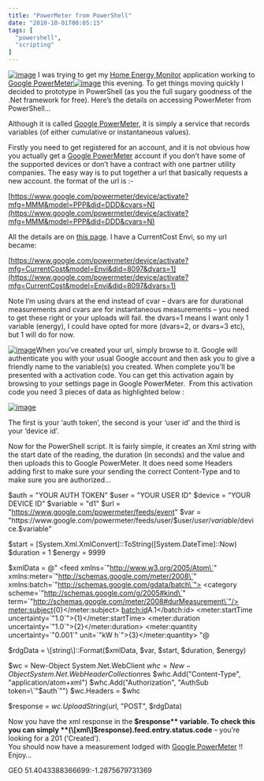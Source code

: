 ```yaml
---
title: "PowerMeter from PowerShell"
date: "2010-10-01T00:05:15"
tags: [
  "powershell",
  "scripting"
]
---
```

[![image](image_thumb_1.png "image")](https://kapie.com/content/binary/WindowsLiveWriter/PowerMeterfromPowerShell_3F3/image_4.png) I was trying to get my [Home Energy Monitor](https://kapie.com/2010/09/27/CurrentCostPowerMonitorSoftwareTake2.aspx) application working to [Google PowerMeter](http://www.google.com/powermeter/about/index.html)[![image](image_thumb.png "image")](https://kapie.com/content/binary/WindowsLiveWriter/PowerMeterfromPowerShell_3F3/image_2.png) this evening. To get things moving quickly I decided to prototype in PowerShell (as you the full sugary goodness of the .Net framework for free). Here’s the details on accessing PowerMeter from PowerShell…

Although it is called [Google PowerMeter](http://www.google.com/powermeter/about/index.html), it is simply a service that records variables (of either cumulative or instantaneous values).

Firstly you need to get registered for an account, and it is not obvious how you actually get a [Google PowerMeter](http://www.google.com/powermeter/about/index.html) account if you don’t have some of the supported devices or don’t have a contract with one partner utility companies. The easy way is to put together a url that basically requests a new account. the format of the url is :-

[https://www.google.com/powermeter/device/activate?mfg=MMM&model=PPP&did=DDD&cvars=N](https://www.google.com/powermeter/device/activate?mfg=MMM&model=PPP&did=DDD&cvars=N)

All the details are on [this page](http://code.google.com/apis/powermeter/docs/powermeter_device_activation.html). I have a CurrentCost Envi, so my url became:

[https://www.google.com/powermeter/device/activate?mfg=CurrentCost&model=Envi&did=8097&dvars=1](https://www.google.com/powermeter/device/activate?mfg=CurrentCost&model=Envi&did=8097&dvars=1)

Note I’m using dvars at the end instead of cvar – dvars are for durational measurements and cvars are for instantaneous measurements – you need to get these right or your uploads will fail. the dvars=1 means I want only 1 variable (energy), I could have opted for more (dvars=2, or dvars=3 etc), but 1 will do for now.

[![image](image_thumb_3.png "image")](https://kapie.com/content/binary/WindowsLiveWriter/PowerMeterfromPowerShell_3F3/image_8.png)When you’ve created your url, simply browse to it. Google will authenticate you with your usual Google account and then ask you to give a friendly name to the variable(s) you created. When complete you’ll be presented with a activation code. You can get this activation again by browsing to your settings page in Google PowerMeter.  From this activation code you need 3 pieces of data as highlighted below :

[![image](image_thumb_4.png "image")](https://kapie.com/content/binary/WindowsLiveWriter/PowerMeterfromPowerShell_3F3/image_10.png)

The first is your ‘auth token’, the second is your ‘user id’ and the third is your ‘device id’.

Now for the PowerShell script. It is fairly simple, it creates an Xml string with the start date of the reading, the duration (in seconds) and the value and then uploads this to Google PowerMeter. It does need some Headers adding first to make sure your sending the correct Content-Type and to make sure you are authorized…

$auth = "YOUR AUTH TOKEN"
$user = "YOUR USER ID"
$device = "YOUR DEVICE ID"
$variable = "d1"
$url = "https://www.google.com/powermeter/feeds/event"
$var = "https://www.google.com/powermeter/feeds/user/$user/$user/variable/$device.$variable"

$start = \[System.Xml.XmlConvert\]::ToString(\[System.DateTime\]::Now)
$duration = 1
$energy = 9999

$xmlData = @"
    <feed xmlns=\`"http://www.w3.org/2005/Atom\`"
    xmlns:meter=\`"http://schemas.google.com/meter/2008\`"
    xmlns:batch=\`"http://schemas.google.com/gdata/batch\`">
    <entry>
        <category scheme=\`"http://schemas.google.com/g/2005#kind\`"
        term=\`"http://schemas.google.com/meter/2008#durMeasurement\`"/>
        <meter:subject>{0}</meter:subject>
        <batch:id>A.1</batch:id>
        <meter:startTime uncertainty=\`"1.0\`">{1}</meter:startTime>
        <meter:duration uncertainty=\`"1.0\`">{2}</meter:duration>
        <meter:quantity uncertainty=\`"0.001\`" unit=\`"kW h\`">{3}</meter:quantity>
    </entry>
    </feed>
"@

$rdgData = \[string\]::Format($xmlData, $var, $start, $duration, $energy)

$wc = New-Object System.Net.WebClient
$whc = New-Object System.Net.WebHeaderCollection$res
$whc.Add("Content-Type", "application/atom+xml")
$whc.Add("Authorization", "AuthSub token=\`"$auth\`"")
$wc.Headers = $whc

$response = $wc.UploadString($url, "POST", $rdgData)

Now you have the xml response in the **$response** variable. To check this you can simply **(\[xml\]$response).feed.entry.status.code** – you’re looking for a 201 (‘Created’).  
You should now have a measurement lodged with [Google PowerMeter](http://www.google.com/powermeter/about/index.html) !!  Enjoy…

GEO 51.4043388366699:\-1.2875679731369